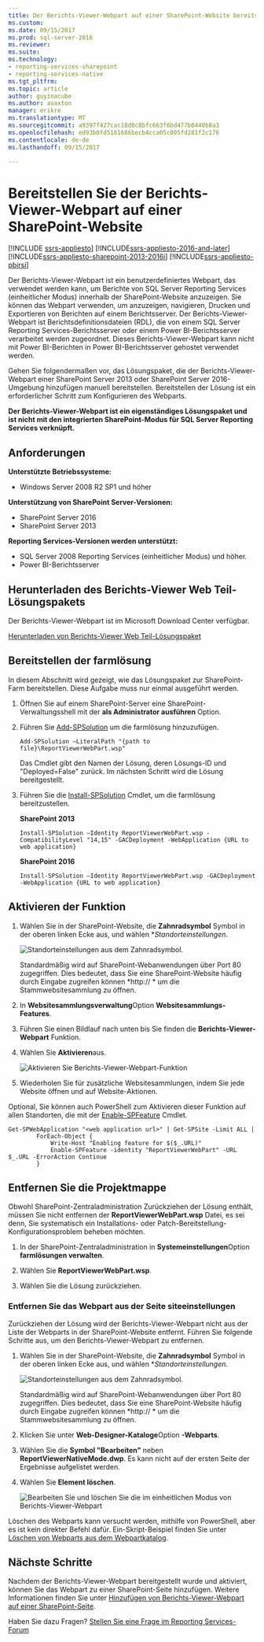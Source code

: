 ```yaml
---
title: Der Berichts-Viewer-Webpart auf einer SharePoint-Website bereitstellen | Microsoft Docs
ms.custom: 
ms.date: 09/15/2017
ms.prod: sql-server-2016
ms.reviewer: 
ms.suite: 
ms.technology:
- reporting-services-sharepoint
- reporting-services-native
ms.tgt_pltfrm: 
ms.topic: article
author: guyinacube
ms.author: asaxton
manager: erikre
ms.translationtype: MT
ms.sourcegitcommit: a9397f427cac18d0c8bfc663f6bd477b0440b8a3
ms.openlocfilehash: ed93b0fd5161686becb4cca05c005fd281f2c176
ms.contentlocale: de-de
ms.lasthandoff: 09/15/2017

---
```


# <a name="deploy-the-report-viewer-web-part-on-a-sharepoint-site"></a>Bereitstellen Sie der Berichts-Viewer-Webpart auf einer SharePoint-Website

[!INCLUDE [ssrs-appliesto](../../includes/ssrs-appliesto.md)] [!INCLUDE[ssrs-appliesto-2016-and-later](../../includes/ssrs-appliesto-2016-and-later.md)] [!INCLUDE[ssrs-appliesto-sharepoint-2013-2016i](../../includes/ssrs-appliesto-sharepoint-2013-2016.md)] [!INCLUDE[ssrs-appliesto-pbirsi](../../includes/ssrs-appliesto-pbirs.md)]

Der Berichts-Viewer-Webpart ist ein benutzerdefiniertes Webpart, das verwendet werden kann, um Berichte von SQL Server Reporting Services (einheitlicher Modus) innerhalb der SharePoint-Website anzuzeigen. Sie können das Webpart verwenden, um anzuzeigen, navigieren, Drucken und Exportieren von Berichten auf einem Berichtsserver. Der Berichts-Viewer-Webpart ist Berichtsdefinitionsdateien (RDL), die von einem SQL Server Reporting Services-Berichtsserver oder einem Power BI-Berichtsserver verarbeitet werden zugeordnet. Dieses Berichts-Viewer-Webpart kann nicht mit Power BI-Berichten in Power BI-Berichtsserver gehostet verwendet werden.

Gehen Sie folgendermaßen vor, das Lösungspaket, die der Berichts-Viewer-Webpart einer SharePoint Server 2013 oder SharePoint Server 2016-Umgebung hinzufügen manuell bereitstellen. Bereitstellen der Lösung ist ein erforderlicher Schritt zum Konfigurieren des Webparts.

**Der Berichts-Viewer-Webpart ist ein eigenständiges Lösungspaket und ist nicht mit den integrierten SharePoint-Modus für SQL Server Reporting Services verknüpft.**

## <a name="requirements"></a>Anforderungen

**Unterstützte Betriebssysteme:**  
* Windows Server 2008 R2 SP1 und höher

**Unterstützung von SharePoint Server-Versionen:**  
* SharePoint Server 2016
* SharePoint Server 2013

**Reporting Services-Versionen werden unterstützt:**  
* SQL Server 2008 Reporting Services (einheitlicher Modus) und höher.
* Power BI-Berichtsserver

## <a name="download-the-report-viewer-web-part-solution-package"></a>Herunterladen des Berichts-Viewer Web Teil-Lösungspakets

Der Berichts-Viewer-Webpart ist im Microsoft Download Center verfügbar.

[Herunterladen von Berichts-Viewer Web Teil-Lösungspaket](https://www.microsoft.com/en-us/download/details.aspx?id=55949)

## <a name="deploy-the-farm-solution"></a>Bereitstellen der farmlösung

In diesem Abschnitt wird gezeigt, wie das Lösungspaket zur SharePoint-Farm bereitstellen. Diese Aufgabe muss nur einmal ausgeführt werden.

1. Öffnen Sie auf einem SharePoint-Server eine SharePoint-Verwaltungsshell mit der **als Administrator ausführen** Option.

2. Führen Sie [Add-SPSolution](https://technet.microsoft.com/library/ff607552(v=office.16).aspx) um die farmlösung hinzuzufügen.

    ```
    Add-SPSolution –LiteralPath "{path to file}\ReportViewerWebPart.wsp"
    ```

    Das Cmdlet gibt den Namen der Lösung, deren Lösungs-ID und "Deployed=False" zurück. Im nächsten Schritt wird die Lösung bereitgestellt.

3. Führen Sie die [Install-SPSolution](https://technet.microsoft.com/library/ff607534(v=office.16).aspx) Cmdlet, um die farmlösung bereitzustellen.

    **SharePoint 2013**

    ```
    Install-SPSolution –Identity ReportViewerWebPart.wsp -CompatibilityLevel "14,15" -GACDeployment -WebApplication {URL to web application}
    ```

    **SharePoint 2016**

    ```
    Install-SPSolution –Identity ReportViewerWebPart.wsp -GACDeployment -WebApplication {URL to web application}
    ```

## <a name="activate-feature"></a>Aktivieren der Funktion

1. Wählen Sie in der SharePoint-Website, die **Zahnradsymbol** Symbol in der oberen linken Ecke aus, und wählen **Standorteinstellungen*.

    ![Standorteinstellungen aus dem Zahnradsymbol.](media/sharepoint-site-settings.png)

    Standardmäßig wird auf SharePoint-Webanwendungen über Port 80 zugegriffen. Dies bedeutet, dass Sie eine SharePoint-Website häufig durch Eingabe zugreifen können *http://<computer name> * um die Stammwebsitesammlung zu öffnen.

3. In **Websitesammlungsverwaltung**Option **Websitesammlungs-Features**.

4. Führen Sie einen Bildlauf nach unten bis Sie finden die **Berichts-Viewer-Webpart** Funktion.

5. Wählen Sie **Aktivieren**aus.

    ![Aktivieren Sie Berichts-Viewer-Webpart-Funktion](media/web-part-activiate-feature.png)

6. Wiederholen Sie für zusätzliche Websitesammlungen, indem Sie jede Website öffnen und auf Website-Aktionen.

Optional, Sie können auch PowerShell zum Aktivieren dieser Funktion auf allen Standorten, die mit der [Enable-SPFeature](https://technet.microsoft.com/library/ff607803.aspx) Cmdlet.

```
Get-SPWebApplication "<web application url>" | Get-SPSite -Limit ALL | 
        ForEach-Object {
            Write-Host "Enabling feature for $($_.URL)"
            Enable-SPFeature -identity "ReportViewerWebPart" -URL $_.URL -ErrorAction Continue
        }
```

## <a name="remove-the-solution"></a>Entfernen Sie die Projektmappe

Obwohl SharePoint-Zentraladministration Zurückziehen der Lösung enthält, müssen Sie nicht entfernen der **ReportViewerWebPart.wsp** Datei, es sei denn, Sie systematisch ein Installations- oder Patch-Bereitstellung-Konfigurationsproblem beheben möchten.

1. In der SharePoint-Zentraladministration in **Systemeinstellungen**Option **farmlösungen verwalten**.

2. Wählen Sie **ReportViewerWebPart.wsp**.

3. Wählen Sie die Lösung zurückziehen.

### <a name="remove-the-web-part-from-site-settings"></a>Entfernen Sie das Webpart aus der Seite siteeinstellungen

Zurückziehen der Lösung wird der Berichts-Viewer-Webpart nicht aus der Liste der Webparts in der SharePoint-Website entfernt. Führen Sie folgende Schritte aus, um den Berichts-Viewer-Webpart zu entfernen.

1. Wählen Sie in der SharePoint-Website, die **Zahnradsymbol** Symbol in der oberen linken Ecke aus, und wählen **Standorteinstellungen*.

    ![Standorteinstellungen aus dem Zahnradsymbol.](media/sharepoint-site-settings.png)

    Standardmäßig wird auf SharePoint-Webanwendungen über Port 80 zugegriffen. Dies bedeutet, dass Sie eine SharePoint-Website häufig durch Eingabe zugreifen können *http://<computer name> * um die Stammwebsitesammlung zu öffnen.

2. Klicken Sie unter **Web-Designer-Kataloge**Option **-Webparts**.

3. Wählen Sie die **Symbol "Bearbeiten"** neben **ReportViewerNativeMode.dwp**. Es kann nicht auf der ersten Seite der Ergebnisse aufgelistet werden.

4. Wählen Sie **Element löschen**.

    ![Bearbeiten Sie und löschen Sie die im einheitlichen Modus von Berichts-Viewer-Webpart](media/report-viewer-native-mode-edit-delete.png)

Löschen des Webparts kann versucht werden, mithilfe von PowerShell, aber es ist kein direkter Befehl dafür. Ein-Skript-Beispiel finden Sie unter [Löschen von Webparts aus dem Webpartkatalog](https://gallery.technet.microsoft.com/office/How-to-delete-Web-Parts-1132701f).

## <a name="next-steps"></a>Nächste Schritte

Nachdem der Berichts-Viewer-Webpart bereitgestellt wurde und aktiviert, können Sie das Webpart zu einer SharePoint-Seite hinzufügen. Weitere Informationen finden Sie unter [Hinzufügen von Berichts-Viewer-Webpart auf einer SharePoint-Seite](add-report-viewer-web-part-to-page.md).

Haben Sie dazu Fragen? [Stellen Sie eine Frage im Reporting Services-Forum](http://go.microsoft.com/fwlink/?LinkId=620231)
